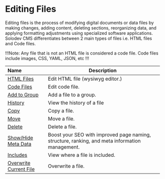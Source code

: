 # Editing Files

Editing files is the process of modifying digital documents or data files by making changes, adding content, deleting sections, reorganizing data, and applying formatting adjustments using specialized software applications. Solodev CMS differentiates between 2 main types of files i.e. HTML files and Code files.

!!!Note:
Any file that is not an HTML file is considered a code file. Code files include images, CSS, YAML, JSON, etc
!!!

**Name** | **Description** 
:--- | ---
<a href="/workspace/documents/editing-files/html-files/">HTML Files</a> | Edit HTML file (wysiwyg editor.)
<a href="/workspace/documents/editing-files/code-files/">Code Files</a> | Edit code file.
<a href="/workspace/documents/editing-files/add-to-group/">Add to Group</a> | Add a file to a group.
<a href="/workspace/documents/editing-files/history/">History</a> | View the history of a file
<a href="/workspace/documents/editing-files/copy/">Copy</a> | Copy a file.
<a href="/workspace/documents/editing-files/move/">Move</a> | Move a file.
<a href="/workspace/documents/editing-files/delete/">Delete</a> | Delete a file.
<a href="/workspace/documents/editing-files/show-or-hide-meta-data/">Show/Hide Meta Data</a> | Boost your SEO with improved page naming, structure, ranking, and meta information management.
<a href="/workspace/documents/editing-files/includes/">Includes</a> | View where a file is included.
<a href="/workspace/documents/editing-files/overwrite-current-file/">Overwrite Current File</a> | Overwrite a file. 